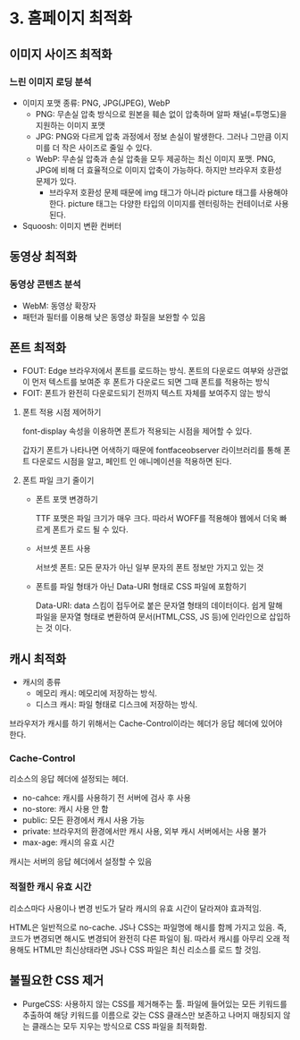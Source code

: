 # 3. 홈페이지 최적화

## 이미지 사이즈 최적화

### 느린 이미지 로딩 분석

- 이미지 포맷 종류: PNG, JPG(JPEG), WebP
    - PNG: 무손실 압축 방식으로 원본을 훼손 없이 압축하며 알파 채널(=투명도)을 지원하는 이미지 포맷
    - JPG: PNG와 다르게 압축 과정에서 정보 손실이 발생한다. 그러나 그만큼 이지미를 더 작은 사이즈로 줄일 수 있다.
    - WebP: 무손실 압축과 손실 압축을 모두 제공하는 최신 이미지 포맷. PNG, JPG에 비해 더 효율적으로 이미지 압축이 가능하다. 하지만 브라우저 호환성 문제가 있다.
        - 브라우저 호환성 문제 때문에 img 태그가 아니라 picture 태그를 사용해야 한다. picture 태그는 다양한 타입의 이미지를 렌터링하는 컨테이너로 사용된다.
- Squoosh: 이미지 변환 컨버터

## 동영상 최적화

### 동영상 콘텐츠 분석

- WebM: 동영상 확장자
- 패턴과 필터를 이용해 낮은 동영상 화질을 보완할 수 있음

## 폰트 최적화

- FOUT: Edge 브라우저에서 폰트를 로드하는 방식. 폰트의 다운로드 여부와 상관없이 먼저 텍스트를 보여준 후 폰트가 다운로드 되면 그때 폰트를 적용하는 방식
- FOIT:  폰트가 완전히 다운로드되기 전까지 텍스트 자체를 보여주지 않는 방식
1. 폰트 적용 시점 제어하기
    
    font-display 속성을 이용하면 폰트가 적용되는 시점을 제어할 수 있다.
    
    갑자기 폰트가 나타나면 어색하기 때문에 fontfaceobserver 라이브러리를 통해 폰트 다운로드 시점을 알고, 페인트 인 애니메이션을 적용하면 된다.
    
2. 폰트 파일 크기 줄이기
    - 폰트 포맷 변경하기
        
        TTF 포맷은 파일 크기가 매우 크다. 따라서 WOFF를 적용해야 웹에서 더욱 빠르게 폰트가 로드 될 수 있다.
        
    - 서브셋 폰트 사용
        
        서브셋 폰트: 모든 문자가 아닌 일부 문자의 폰트 정보만 가지고 있는 것
        
    - 폰트를 파일 형태가 아닌 Data-URI 형태로 CSS 파일에 포함하기
        
        Data-URI: data 스킴이 접두어로 붙은 문자열 형태의 데이터이다. 쉽게 말해 파일을 문자열 형태로 변환하여 문서(HTML,CSS, JS 등)에 인라인으로 삽입하는 것 이다.
        

## 캐시 최적화

- 캐시의 종류
    - 메모리 캐시: 메모리에 저장하는 방식.
    - 디스크 캐시: 파일 형태로 디스크에 저장하는 방식.

브라우저가 캐시를 하기 위해서는 Cache-Control이라는 헤더가 응답 헤더에 있어야 한다.

### Cache-Control

리소스의 응답 헤더에 설정되는 헤더.

- no-cahce: 캐시를 사용하기 전 서버에 검사 후 사용
- no-store: 캐시 사용 안 함
- public: 모든 환경에서 캐시 사용 가능
- private: 브라우저의 환경에서만 캐시 사용, 외부 캐시 서버에서는 사용 불가
- max-age: 캐시의 유효 시간

캐시는 서버의 응답 헤더에서 설정할 수 있음

### 적절한 캐시 유효 시간

리소스마다 사용이나 변경 빈도가 달라 캐시의 유효 시간이 달라져야 효과적임. 

HTML은 일반적으로 no-cache. JS나 CSS는 파일명에 해시를 함께 가지고 있음. 즉, 코드가 변경되면 해시도 변경되어 완전히 다른 파일이 됨. 따라서 캐시를 아무리 오래 적용해도 HTML만 최신상태라면 JS나 CSS 파일은 최신 리소스를 로드 할 것임.

## 불필요한 CSS 제거

- PurgeCSS: 사용하지 않는 CSS를 제거해주는 툴. 파일에 들어있는 모든 키워드를 추출하여 해당 키워드를 이름으로 갖는 CSS 클래스만 보존하고 나머지 매칭되지 않는 클래스는 모두 지우는 방식으로 CSS 파일을 최적화함.
